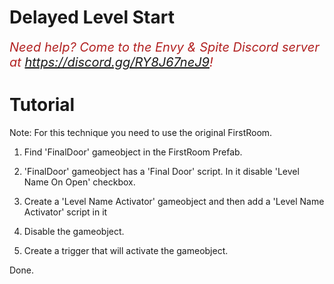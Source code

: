 # Delayed Level Start
<i><span style="color:FireBrick; font-size:20px;">Need help? Come to the Envy & Spite Discord server at <a href="https://discord.gg/RY8J67neJ9">https://discord.gg/RY8J67neJ9</a>!</span></i>

# Tutorial

Note: For this technique you need to use the original FirstRoom.

1. Find 'FinalDoor' gameobject in the FirstRoom Prefab.

2. 'FinalDoor' gameobject has a 'Final Door' script. In it disable 'Level Name On Open' checkbox.

3. Create a 'Level Name Activator' gameobject and then add a 'Level Name Activator' script in it

4. Disable the gameobject.

5. Create a trigger that will activate the gameobject.

Done.
